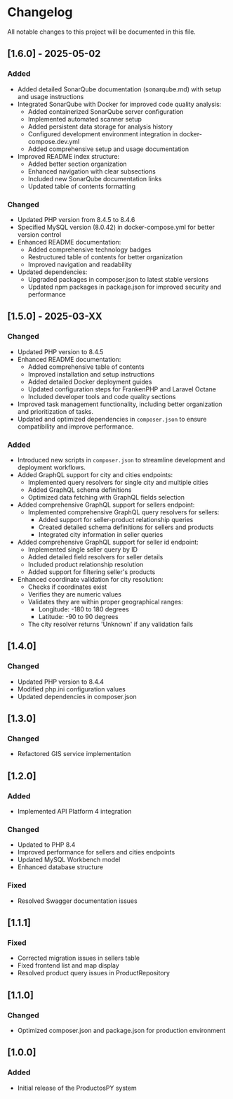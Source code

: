 # Changelog

All notable changes to this project will be documented in this file.

## [1.6.0] - 2025-05-02

### Added
- Added detailed SonarQube documentation (sonarqube.md) with setup and usage instructions
- Integrated SonarQube with Docker for improved code quality analysis:
  - Added containerized SonarQube server configuration
  - Implemented automated scanner setup
  - Added persistent data storage for analysis history
  - Configured development environment integration in docker-compose.dev.yml
  - Added comprehensive setup and usage documentation
- Improved README index structure:
  - Added better section organization
  - Enhanced navigation with clear subsections
  - Included new SonarQube documentation links
  - Updated table of contents formatting

### Changed
- Updated PHP version from 8.4.5 to 8.4.6
- Specified MySQL version (8.0.42) in docker-compose.yml for better version control
- Enhanced README documentation:
  - Added comprehensive technology badges
  - Restructured table of contents for better organization
  - Improved navigation and readability
- Updated dependencies:
  - Upgraded packages in composer.json to latest stable versions
  - Updated npm packages in package.json for improved security and performance

## [1.5.0] - 2025-03-XX

### Changed
- Updated PHP version to 8.4.5
- Enhanced README documentation:
  - Added comprehensive table of contents
  - Improved installation and setup instructions
  - Added detailed Docker deployment guides
  - Updated configuration steps for FrankenPHP and Laravel Octane
  - Included developer tools and code quality sections
- Improved task management functionality, including better organization and prioritization of tasks.
- Updated and optimized dependencies in `composer.json` to ensure compatibility and improve performance.

### Added
- Introduced new scripts in `composer.json` to streamline development and deployment workflows.
- Added GraphQL support for city and cities endpoints:
  - Implemented query resolvers for single city and multiple cities
  - Added GraphQL schema definitions
  - Optimized data fetching with GraphQL fields selection
- Added comprehensive GraphQL support for sellers endpoint:
  - Implemented comprehensive GraphQL query resolvers for sellers:
    - Added support for seller-product relationship queries
    - Created detailed schema definitions for sellers and products
    - Integrated city information in seller queries
- Added comprehensive GraphQL support for seller id endpoint:
  - Implemented single seller query by ID
  - Added detailed field resolvers for seller details
  - Included product relationship resolution
  - Added support for filtering seller's products
- Enhanced coordinate validation for city resolution:
  - Checks if coordinates exist
  - Verifies they are numeric values
  - Validates they are within proper geographical ranges:
    - Longitude: -180 to 180 degrees
    - Latitude: -90 to 90 degrees
  - The city resolver returns 'Unknown' if any validation fails

## [1.4.0]

### Changed
- Updated PHP version to 8.4.4
- Modified php.ini configuration values
- Updated dependencies in composer.json

## [1.3.0]

### Changed
- Refactored GIS service implementation

## [1.2.0]

### Added
- Implemented API Platform 4 integration

### Changed
- Updated to PHP 8.4
- Improved performance for sellers and cities endpoints
- Updated MySQL Workbench model
- Enhanced database structure

### Fixed
- Resolved Swagger documentation issues

## [1.1.1]

### Fixed
- Corrected migration issues in sellers table
- Fixed frontend list and map display
- Resolved product query issues in ProductRepository

## [1.1.0]

### Changed
- Optimized composer.json and package.json for production environment

## [1.0.0]

### Added
- Initial release of the ProductosPY system